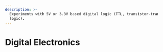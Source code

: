 ```yaml
---
description: >-
  Experiments with 5V or 3.3V based digital logic (TTL, transistor-transistor
  logic).
---
```


# Digital Electronics

